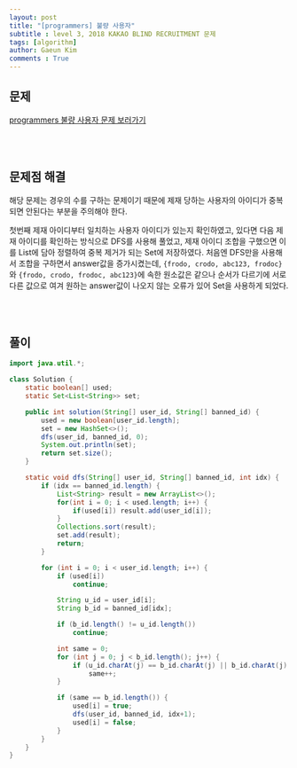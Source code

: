 ```yaml
---
layout: post
title: "[programmers] 불량 사용자"
subtitle : level 3, 2018 KAKAO BLIND RECRUITMENT 문제
tags: [algorithm]
author: Gaeun Kim
comments : True
---
```


<h2>문제</h2>

[programmers 불량 사용자 문제 보러가기](https://programmers.co.kr/learn/courses/30/lessons/64064)

<br><br>

<h2>문제점 해결</h2>

해당 문제는 경우의 수를 구하는 문제이기 때문에 제재 당하는 사용자의 아이디가 중복되면 안된다는 부분을 주의해야 한다.

첫번째 제재 아이디부터 일치하는 사용자 아이디가 있는지 확인하였고, 있다면 다음 제재 아이디를 확인하는 방식으로 DFS를 사용해 풀었고, 제재 아이디 조합을 구했으면 이를 List에 담아 정렬하여 중복 제거가 되는 Set에 저장하였다. 처음엔 DFS만을 사용해서 조합을 구하면서 answer값을 증가시켰는데, `{frodo, crodo, abc123, frodoc}`와 `{frodo, crodo, frodoc, abc123}`에 속한 원소값은 같으나 순서가 다르기에 서로 다른 값으로 여겨 원하는 answer값이 나오지 않는 오류가 있어 Set을 사용하게 되었다.

<br><br>

<h2>풀이</h2>

```java
import java.util.*;

class Solution {
	static boolean[] used;
	static Set<List<String>> set;

	public int solution(String[] user_id, String[] banned_id) {
		used = new boolean[user_id.length];
		set = new HashSet<>();
		dfs(user_id, banned_id, 0);
		System.out.println(set);
		return set.size();
	}

	static void dfs(String[] user_id, String[] banned_id, int idx) {
		if (idx == banned_id.length) {
			List<String> result = new ArrayList<>();
			for(int i = 0; i < used.length; i++) {
				if(used[i]) result.add(user_id[i]);
			}
			Collections.sort(result);
			set.add(result);
			return;
		}

		for (int i = 0; i < user_id.length; i++) {
			if (used[i])
				continue;

			String u_id = user_id[i];
			String b_id = banned_id[idx];

			if (b_id.length() != u_id.length())
				continue;

			int same = 0;
			for (int j = 0; j < b_id.length(); j++) {
				if (u_id.charAt(j) == b_id.charAt(j) || b_id.charAt(j) == '*')
					same++;
			}

			if (same == b_id.length()) {
				used[i] = true;
				dfs(user_id, banned_id, idx+1);
				used[i] = false;
			}
		}
	}
}
```

